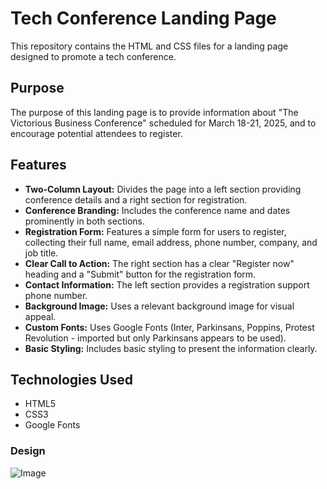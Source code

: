 # Tech Conference Landing Page

This repository contains the HTML and CSS files for a landing page designed to promote a tech conference.

## Purpose

The purpose of this landing page is to provide information about "The Victorious Business Conference" scheduled for March 18-21, 2025, and to encourage potential attendees to register.

## Features

* **Two-Column Layout:** Divides the page into a left section providing conference details and a right section for registration.
* **Conference Branding:** Includes the conference name and dates prominently in both sections.
* **Registration Form:** Features a simple form for users to register, collecting their full name, email address, phone number, company, and job title.
* **Clear Call to Action:** The right section has a clear "Register now" heading and a "Submit" button for the registration form.
* **Contact Information:** The left section provides a registration support phone number.
* **Background Image:** Uses a relevant background image for visual appeal.
* **Custom Fonts:** Uses Google Fonts (Inter, Parkinsans, Poppins, Protest Revolution - imported but only Parkinsans appears to be used).
* **Basic Styling:** Includes basic styling to present the information clearly.

## Technologies Used

* HTML5
* CSS3
* Google Fonts

### Design
![Image](https://github.com/user-attachments/assets/8c24485c-8a69-44dd-bffb-fdf912b981b6)
